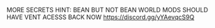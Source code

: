 MORE SECRETS HINT: BEAN BUT NOT BEAN WORLD MODS SHOULD HAVE VENT ACESSS BACK NOW https://discord.gg/yYAevqcS9Q

